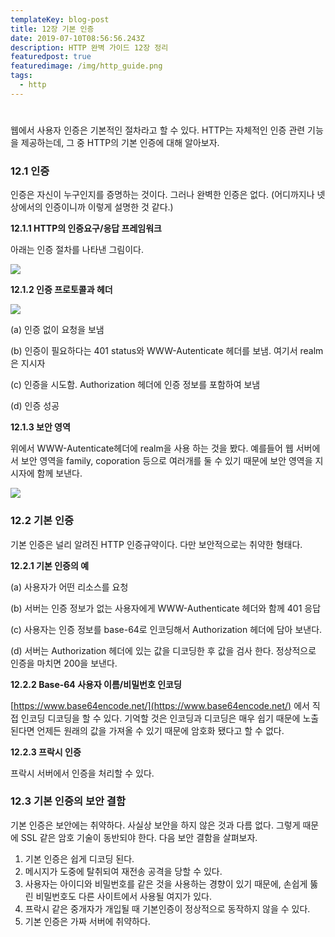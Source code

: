 ```yaml
---
templateKey: blog-post
title: 12장 기본 인증
date: 2019-07-10T08:56:56.243Z
description: HTTP 완벽 가이드 12장 정리
featuredpost: true
featuredimage: /img/http_guide.png
tags:
  - http
---
```

#

웹에서 사용자 인증은 기본적인 절차라고 할 수 있다. HTTP는 자체적인 인증 관련 기능을 제공하는데, 그 중 HTTP의 기본 인증에 대해 알아보자.

### 12.1 인증

인증은 자신이 누구인지를 증명하는 것이다. 그러나 완벽한 인증은 없다. (어디까지나 넷상에서의 인증이니까 이렇게 설명한 것 같다.)

**12.1.1 HTTP의 인증요구/응답 프레임워크**

아래는 인증 절차를 나타낸 그림이다.

![](Untitled-85db37d4-c66a-4ada-9e5f-0fd221cb78ab.png)

**12.1.2 인증 프로토콜과 헤더**

![](Untitled-ace803f3-1968-40cf-9179-0538a96cbf15.png)

(a) 인증 없이 요청을 보냄

(b) 인증이 필요하다는 401 status와 WWW-Autenticate 헤더를 보냄. 여기서 realm은 지시자

(c) 인증을 시도함. Authorization 헤더에 인증 정보를 포함하여 보냄

(d) 인증 성공

**12.1.3 보안 영역**

위에서 WWW-Autenticate헤더에 realm을 사용 하는 것을 봤다. 예를들어 웹 서버에서 보안 영역을 family, coporation 등으로 여러개를 둘 수 있기 때문에 보안 영역을 지시자에 함께 보낸다.

![](Untitled-6b33ef20-1469-4fd5-9b90-60121b24d65e.png)

### 12.2 기본 인증

기본 인증은 널리 알려진 HTTP 인증규약이다. 다만 보안적으로는 취약한 형태다.

**12.2.1 기본 인증의 예**

(a) 사용자가 어떤 리소스를 요청

(b) 서버는 인증 정보가 없는 사용자에게 WWW-Authenticate 헤더와 함께 401 응답

(c) 사용자는 인증 정보를 base-64로 인코딩해서 Authorization 헤더에 담아 보낸다.

(d) 서버는 Authorization 헤더에 있는 값을 디코딩한 후 값을 검사 한다. 정상적으로 인증을 마치면 200을 보낸다.

**12.2.2 Base-64 사용자 이름/비밀번호 인코딩**

[https://www.base64encode.net/](https://www.base64encode.net/) 에서 직접 인코딩 디코딩을 할 수 있다. 기억할 것은 인코딩과 디코딩은 매우 쉽기 때문에 노출된다면 언제든 원래의 값을 가져올 수 있기 때문에 암호화 됐다고 할 수 없다.

**12.2.3 프락시 인증**

프락시 서버에서 인증을 처리할 수 있다.

### 12.3 기본 인증의 보안 결함

기본 인증은 보안에는 취약하다. 사실상 보안을 하지 않은 것과 다름 없다. 그렇게 때문에 SSL 같은 암호 기술이 동반되야 한다. 다음 보안 결함을 살펴보자.

1. 기본 인증은 쉽게 디코딩 된다.
2. 메시지가 도중에 탈취되여 재전송 공격을 당할 수 있다.
3. 사용자는 아이디와 비밀번호를 같은 것을 사용하는 경향이 있기 때문에, 손쉽게 뚫린 비밀번호도 다른 사이트에서 사용될 여지가 있다.
4. 프락시 같은 중개자가 개입될 때 기본인증이 정상적으로 동작하지 않을 수 있다.
5. 기본 인증은 가짜 서버에 취약하다.